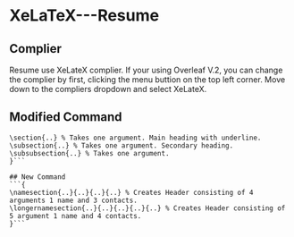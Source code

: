 # XeLaTeX---Resume

## Complier
Resume use XeLateX complier. If your using Overleaf V.2, you can change the complier by first, clicking the menu buttion on the top left corner. Move down to the compliers dropdown and select XeLateX.

## Modified Command
```{
\section{..} % Takes one argument. Main heading with underline.
\subsection{..} % Takes one argument. Secondary heading.
\subsubsection{..} % Takes one argument.
}```

## New Command
```{
\namesection{..}{..}{..}{..} % Creates Header consisting of 4 arguments 1 name and 3 contacts. 
\longernamesection{..}{..}{..}{..}{..} % Creates Header consisting of 5 argument 1 name and 4 contacts.
}```
